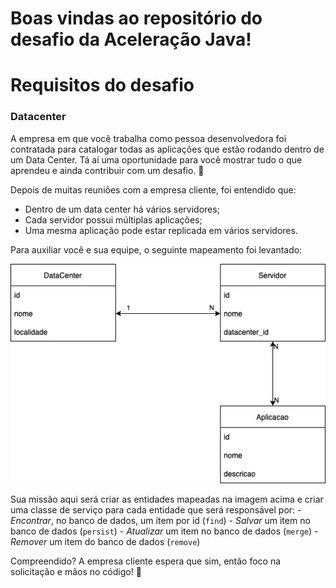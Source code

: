 # Boas vindas ao repositório do desafio da Aceleração Java!


# Requisitos do desafio

### Datacenter

A empresa em que você trabalha como pessoa desenvolvedora foi contratada para catalogar todas as aplicações que estão rodando dentro de um Data Center. Tá aí uma oportunidade para você mostrar tudo o que aprendeu e ainda contribuir com um desafio. 🤗

Depois de muitas reuniões com a empresa cliente, foi entendido que:
- Dentro de um data center há vários servidores;
- Cada servidor possui múltiplas aplicações;
- Uma mesma aplicação pode estar replicada em vários servidores.

Para auxiliar você e sua equipe, o seguinte mapeamento foi levantado:

![Relacionamentos](img/mapeamento.jpg)

Sua missão aqui será criar as entidades mapeadas na imagem acima e criar uma classe de serviço para cada entidade que será responsável por:
    - _Encontrar_, no banco de dados, um ítem por id (`find`)
    - _Salvar_ um item no banco de dados (`persist`)
    - _Atualizar_ um item no banco de dados (`merge`)
    - _Remover_ um item do banco de dados (`remove`)

Compreendido? A empresa cliente espera que sim, então foco na solicitação e mãos no código! 🙌
